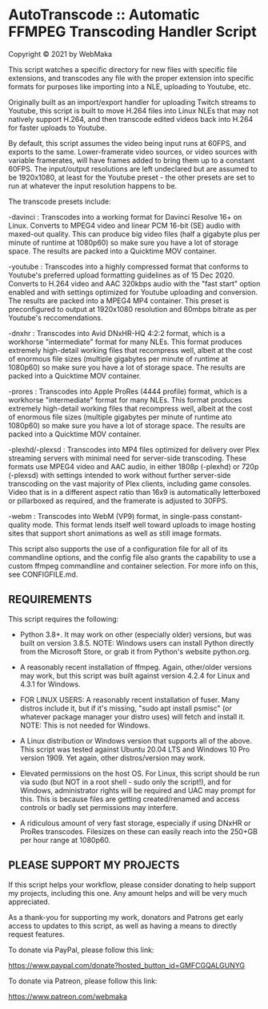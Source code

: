 # AutoTranscode :: Automatic FFMPEG Transcoding Handler Script


Copyright © 2021 by WebMaka


This script watches a specific directory for new files with specific file 
extensions, and transcodes any file with the proper extension into specific
formats for purposes like importing into a NLE, uploading to Youtube, etc.

Originally built as an import/export handler for uploading Twitch streams
to Youtube, this script is built to move H.264 files into Linux NLEs that
may not natively support H.264, and then transcode edited videos back into
H.264 for faster uploads to Youtube.

By default, this script assumes the video being input runs at 60FPS, and
exports to the same. Lower-framerate video sources, or video sources with
variable framerates, will have frames added to bring them up to a constant
60FPS. The input/output resolutions are left undeclared but are assumed to
be 1920x1080, at least for the Youtube preset - the other presets are set
to run at whatever the input resolution happens to be.

The transcode presets include:

-davinci : Transcodes into a working format for Davinci Resolve 16+ on 
		   Linux. Converts to MPEG4 video and linear PCM 16-bit (SE) audio
		   with maxed-out quality. This can produce big video files (half a 
		   gigabyte plus per minute of runtime at 1080p60) so make sure
		   you have a lot of storage space. The results are packed into a
		   Quicktime MOV container.

-youtube : Transcodes into a highly compressed format that conforms to
		   Youtube's preferred upload formatting guidelines as of 15 Dec
		   2020. Converts to H.264 video and AAC 320kbps audio with the 
		   "fast start" option enabled and with settings optimized for
		   Youtube uploading and conversion. The results are packed into a
		   MPEG4 MP4 container. This preset is preconfigured to output at
		   1920x1080 resolution and 60mbps bitrate as per Youtube's
		   reccomendations.

-dnxhr   : Transcodes into Avid DNxHR-HQ 4:2:2 format, which is a workhorse
		   "intermediate" format for many NLEs. This format produces extremely 
		   high-detail working files that recompress well, albeit at the cost 
		   of enormous file sizes (multiple gigabytes per minute of runtime
		   at 1080p60) so make sure you have a lot of storage space. The 
		   results are packed into a Quicktime MOV container.

-prores  : Transcodes into Apple ProRes (4444 profile) format, which is a
		   workhorse "intermediate" format for many NLEs. This format 
		   produces extremely high-detail working files that recompress 
		   well, albeit at the cost of enormous file sizes (multiple 
		   gigabytes per minute of runtime ato 1080p60) so make sure you
		   have a lot of storage space. The results are packed into a 
		   Quicktime MOV container.

-plexhd/-plexsd : Transcodes into MP4 files optimized for delivery over Plex streaming 
                   servers with minimal need for server-side transcoding. These formats
		   use MPEG4 video and AAC audio, in either 1808p (-plexhd) or 720p
		   (-plexsd) with settings intended to work without further server-side
		   transcoding on the vast majority of Plex clients, including game
		   consoles. Video that is in a different aspect ratio than 16x9 is
		   automatically letterboxed or pillarboxed as required, and the
		   framerate is adjusted to 30FPS.
		   
-webm : Transcodes into WebM (VP9) format, in single-pass constant-quality mode. This 
format lends itself well toward uploads to image hosting sites that support short
animations as well as still image formats.

This script also supports the use of a configuration file for all of its
commandline options, and the config file also grants the capability to
use a custom ffmpeg commandline and container selection. For more info
on this, see CONFIGFILE.md.


## REQUIREMENTS

This script requires the following:

- Python 3.8+. It may work on other (especially older) versions, but was 
  built on version 3.8.5. NOTE: Windows users can install Python directly
  from the Microsoft Store, or grab it from Python's website python.org.
  
- A reasonably recent installation of ffmpeg. Again, other/older versions
  may work, but this script was built against version 4.2.4 for Linux and
  4.3.1 for Windows.
  
- FOR LINUX USERS: A reasonably recent installation of fuser. Many distros
  include it, but if it's missing, "sudo apt install psmisc" (or whatever
  package manager your distro uses) will fetch and install it. NOTE: This
  is not needed for Windows.
  
- A Linux distribution or Windows version that supports all of the above.
  This script was tested against Ubuntu 20.04 LTS and Windows 10 Pro
  version 1909. Yet again, other distros/version may work.
  
- Elevated permissions on the host OS. For Linux, this script should be
  run via sudo (but NOT in a root shell - sudo only the script!), and for
  Windows, administrator rights will be required and UAC may prompt for
  this. This is because files are getting created/renamed and access
  controls or badly set permissions may interfere.
  
- A ridiculous amount of very fast storage, especially if using DNxHR or
  ProRes transcodes. Filesizes on these can easily reach into the 250+GB
  per hour range at 1080p60.    


## PLEASE SUPPORT MY PROJECTS

If this script helps your workflow, please consider donating to help 
support my projects, including this one. Any amount helps and will be
very much appreciated.

As a thank-you for supporting my work, donators and Patrons get early access
to updates to this script, as well as having a means to directly request
features.

To donate via PayPal, please follow this link:

https://www.paypal.com/donate?hosted_button_id=GMFCGQALGUNYG

To donate via Patreon, please follow this link:

https://www.patreon.com/webmaka

